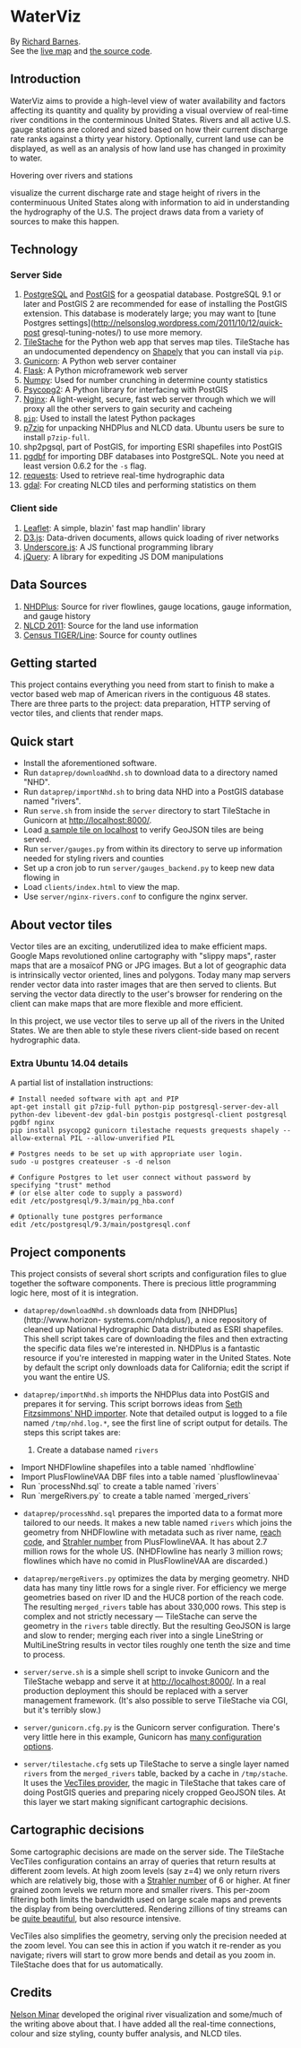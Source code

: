 WaterViz
========

By [Richard Barnes](http://rbarnes.org).<br>
See the [live map](http://waterviz.com) and [the source code](https://github.com/r-barnes/waterviz).

## Introduction

WaterViz aims to provide a high-level view of water availability and factors affecting its quantity and quality by providing a visual overview of real-time river conditions in the conterminous United States. Rivers and all active U.S. gauge stations are colored and sized based on how their current discharge rate ranks against a thirty year history. Optionally, current land use can be displayed, as well as an analysis of how land use has changed in proximity to water.



Hovering over rivers and stations

visualize the current discharge rate and stage height of rivers
in the conterminuous United States along with information to aid in
understanding the hydrography of the U.S. The project draws data from a variety
of sources to make this happen.

## Technology

### Server Side
1. [PostgreSQL](http://www.postgresql.org/) and
  [PostGIS](http://postgis.refractions.net/) for a geospatial database.
  PostgreSQL 9.1 or later and PostGIS 2 are recommended for ease of installing
  the PostGIS extension. This database is moderately large; you may want to
  [tune Postgres settings](http://nelsonslog.wordpress.com/2011/10/12/quick-post
  gresql-tuning-notes/) to use more memory.
2. [TileStache](http://tilestache.org/) for the Python web app that serves map
   tiles. TileStache has an undocumented dependency on
   [Shapely](https://pypi.python.org/pypi/Shapely) that you can install via
   `pip`.
3. [Gunicorn](http://gunicorn.org/): A Python web server container
4. [Flask](http://flask.pocoo.org/): A Python microframework web server
5. [Numpy](http://www.numpy.org/): Used for number crunching in determine county statistics
6. [Psycopg2](http://initd.org/psycopg/): A Python library for interfacing with PostGIS
7. [Nginx](http://nginx.org/en/): A light-weight, secure, fast web server through which we will proxy all the other servers to gain security and cacheing
8. [`pip`](http://www.pip-installer.org/en/latest/): Used to install the latest Python packages
9. [p7zip](http://p7zip.sourceforge.net/) for unpacking NHDPlus and NLCD data. Ubuntu users be sure to install `p7zip-full`.
10. shp2pgsql, part of PostGIS, for importing ESRI shapefiles into PostGIS
11. [pgdbf](https://github.com/kstrauser/pgdbf) for importing DBF databases into PostgreSQL. Note you need at least version 0.6.2 for the `-s` flag.
12. [requests](http://docs.python-requests.org/en/latest/): Used to retrieve real-time hydrographic data
13. [gdal](http://www.gdal.org/): For creating NLCD tiles and performing statistics on them

### Client side
1. [Leaflet](http://leafletjs.com/): A simple, blazin' fast map handlin' library
2. [D3.js](http://d3js.org/): Data-driven documents, allows quick loading of river networks
3. [Underscore.js](http://underscorejs.org/): A JS functional programming library
4. [jQuery](https://jquery.com/): A library for expediting JS DOM manipulations

## Data Sources
1. [NHDPlus](http://www.horizon-systems.com/nhdplus/): Source for river flowlines, gauge locations, gauge information, and gauge history
2. [NLCD 2011](http://www.mrlc.gov/nlcd2011.php): Source for the land use information
3. [Census TIGER/Line](http://www2.census.gov/geo/tiger/GENZ2013/cb_2013_us_county_5m.zip): Source for county outlines

## Getting started

This project contains everything you need from start to finish to make a vector
based web map of American rivers in the contiguous 48 states. There are three
parts to the project: data preparation, HTTP serving of vector tiles, and
clients that render maps.

## Quick start

* Install the aforementioned software.
* Run `dataprep/downloadNhd.sh` to download data to a directory named "NHD".
* Run `dataprep/importNhd.sh` to bring data NHD into a PostGIS database named "rivers".
* Run `serve.sh` from inside the `server` directory
to start TileStache in Gunicorn at [http://localhost:8000/](http://localhost:8000/).
* Load [a sample tile on localhost](http://localhost:8000/rivers/13/1316/3169.json)
to verify GeoJSON tiles are being served.
* Run `server/gauges.py` from within its directory to serve up information needed for styling rivers and counties
* Set up a cron job to run `server/gauges_backend.py` to keep new data flowing in
* Load `clients/index.html` to view the map.
* Use `server/nginx-rivers.conf` to configure the nginx server.

## About vector tiles

Vector tiles are an exciting, underutilized idea to make
efficient maps. Google Maps revolutioned online cartography with "slippy maps",
raster maps that are a mosaïcof PNG or JPG images. But a lot of geographic data is
intrinsically vector oriented, lines and polygons. Today many map servers
render vector data into raster images that are then served to clients.
But serving the vector data directly to the user's browser for rendering
on the client can make maps that are more flexible and more efficient.

In this project, we use vector tiles to serve up all of the rivers in the United
States. We are then able to style these rivers client-side based on recent
hydrographic data.

### Extra Ubuntu 14.04 details

A partial list of installation instructions:

```
# Install needed software with apt and PIP
apt-get install git p7zip-full python-pip postgresql-server-dev-all python-dev libevent-dev gdal-bin postgis postgresql-client postgresql pgdbf nginx
pip install psycopg2 gunicorn tilestache requests grequests shapely --allow-external PIL --allow-unverified PIL

# Postgres needs to be set up with appropriate user login.
sudo -u postgres createuser -s -d nelson

# Configure Postgres to let user connect without password by specifying "trust" method
# (or else alter code to supply a password)
edit /etc/postgresql/9.3/main/pg_hba.conf

# Optionally tune postgres performance
edit /etc/postgresql/9.3/main/postgresql.conf
```

## Project components

This project consists of several short scripts and configuration files to
glue together the software components. There is precious little programming
logic here, most of it is integration.

* `dataprep/downloadNhd.sh` downloads data from [NHDPlus](http://www.horizon-
systems.com/nhdplus/), a nice repository of cleaned up National Hydrographic
Data distributed as ESRI shapefiles. This shell script takes care of
downloading the files and then extracting the specific data files we're
interested in. NHDPlus is a fantastic resource if you're interested in mapping
water in the United States. Note by default the script only downloads data
for California; edit the script if you want the entire US.

* `dataprep/importNhd.sh` imports the NHDPlus data into PostGIS and
prepares it for serving. This script borrows ideas from [Seth Fitzsimmons'
NHD importer](https://gist.github.com/mojodna/b1f169b33db907f2b8dd). Note that
detailed output is logged to a file named `/tmp/nhd.log.*`, see the first line
of script output for details. The steps this script takes are:<ol><li>Create a database named `rivers`
<li>Import NHDFlowline shapefiles into a table named `nhdflowline`
<li>Import PlusFlowlineVAA DBF files into a table named `plusflowlinevaa`
<li>Run `processNhd.sql` to create a table named `rivers`
<li>Run `mergeRivers.py` to create a table named `merged_rivers`
</ol>

* `dataprep/processNhd.sql` prepares the imported data to a format more tailored
to our needs. It makes a new table named `rivers` which joins
the geometry from NHDFlowline with metadata such as river name,
[reach code](http://nhd.usgs.gov/nhd_faq.html#q119), and
[Strahler number](http://en.wikipedia.org/wiki/Strahler_number) from
PlusFlowlineVAA. It has about 2.7 million rows for the whole US. (NHDFlowline
has nearly 3 million rows; flowlines which have no comid in
PlusFlowlineVAA are discarded.)

* `dataprep/mergeRivers.py` optimizes the data by merging geometry. NHD data
has many tiny little rows for a single river. For efficiency
we merge geometries based on river ID and the
HUC8 portion of the reach code. The resulting `merged_rivers` table
has about 330,000 rows.
This step is complex and not strictly necessary &mdash;
TileStache can serve the geometry
in the `rivers` table directly. But the resulting GeoJSON is large and slow
to render;
merging each river into a single LineString or MultiLineString results in
vector tiles roughly one tenth the size and time to process.

* `server/serve.sh` is a simple shell script to invoke Gunicorn and the TileStache
webapp and serve it at [http://localhost:8000/](http://localhost:8000/).
In a real production deployment this should be replaced with a server
management framework. (It's also possible to serve TileStache via CGI, but
it's terribly slow.)

* `server/gunicorn.cfg.py` is the Gunicorn server configuration. There's very little
here in this example, Gunicorn has [many configuration
options](http://docs.gunicorn.org/en/latest/configure.html).

* `server/tilestache.cfg` sets up TileStache to serve a single layer named `rivers`
from the `merged_rivers` table, backed by a cache in `/tmp/stache`.
It uses the [VecTiles
provider](http://tilestache.org/doc/TileStache.Goodies.VecTiles.html), the
magic in TileStache that takes care of doing PostGIS queries and preparing
nicely cropped GeoJSON tiles. At this layer we start making significant
cartographic decisions.

## Cartographic decisions

Some cartographic decisions are made on the server side. The TileStache
VecTiles configuration contains an array of queries that return results at
different zoom levels. At high zoom levels (say z=4) we only return rivers
which are relatively big, those with a [Strahler
number](http://en.wikipedia.org/wiki/Strahler_number) of 6 or higher. At finer
grained zoom levels we return more and smaller rivers. This per-zoom filtering
both limits the bandwidth used on large scale maps and prevents the display
from being overcluttered. Rendering zillions of tiny streams can be
[quite beautiful](http://www.flickr.com/photos/nelsonminar/sets/72157633504361549/detail/),
but also resource intensive.

VecTiles also simplifies the geometry, serving only the precision needed at the
zoom level. You can see this in action if you watch it re-render as you
navigate; rivers will start to grow more bends and detail as you zoom in.
TileStache does that for us automatically.

## Credits

[Nelson Minar](http://www.somebits.com/) developed the original river
visualization and some/much of the writing above about that. I have added all
the real-time connections, colour and size styling, county buffer analysis, and
NLCD tiles.